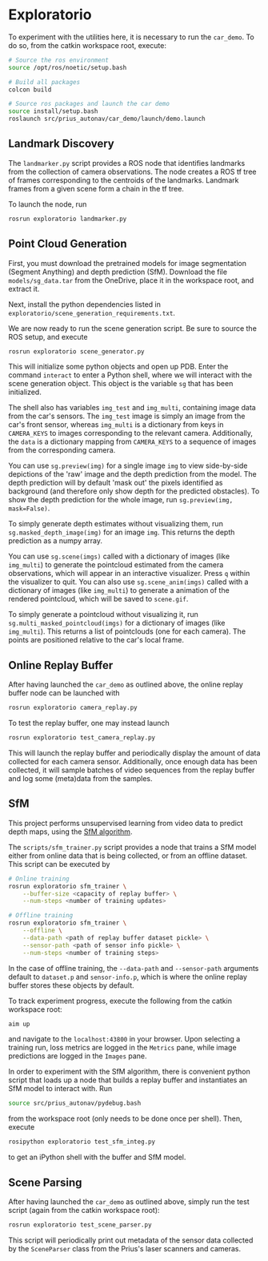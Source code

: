 # Exploratorio
To experiment with the utilities here, it is necessary to run the `car_demo`.
To do so, from the catkin workspace root, execute:

```bash
# Source the ros environment
source /opt/ros/noetic/setup.bash

# Build all packages
colcon build

# Source ros packages and launch the car demo
source install/setup.bash
roslaunch src/prius_autonav/car_demo/launch/demo.launch
```

## Landmark Discovery
The `landmarker.py` script provides a ROS node that identifies landmarks
from the collection of camera observations. The node creates a ROS tf tree of
frames corresponding to the centroids of the landmarks. Landmark frames from a
given scene form a chain in the tf tree.

To launch the node, run

```bash
rosrun exploratorio landmarker.py
```

## Point Cloud Generation
First, you must download the pretrained models for image segmentation (Segment
Anything) and depth prediction (SfM). Download the file `models/sg_data.tar` from
the OneDrive, place it in the workspace root, and extract it.

Next, install the python dependencies listed in `exploratorio/scene_generation_requirements.txt`.

We are now ready to run the scene generation script. Be sure to source the ROS setup, and execute

```bash
rosrun exploratorio scene_generator.py
```

This will initialize some python objects and open up PDB. Enter the command `interact` to
enter a Python shell, where we will interact with the scene generation object. This object
is the variable `sg` that has been initialized.

The shell also has variables `img_test` and `img_multi`, containing image data from the car's
sensors. The `img_test` image is simply an image from the car's front sensor, whereas `img_multi`
is a dictionary from keys in `CAMERA_KEYS` to images corresponding to the relevant camera.
Additionally, the `data` is a dictionary mapping from `CAMERA_KEYS` to a sequence of images from
the corresponding camera.

You can use `sg.preview(img)` for a single image `img` to view side-by-side depictions of
the 'raw' image and the depth prediction from the model. The depth prediction will by default
'mask out' the pixels identified as background (and therefore only show depth for the predicted
obstacles). To show the depth prediction for the whole image, run `sg.preview(img, mask=False)`.

To simply generate depth estimates without visualizing them, run `sg.masked_depth_image(img)` for
an image `img`. This returns the depth prediction as a numpy array.

You can use `sg.scene(imgs)` called with
a dictionary of images (like `img_multi`) to generate the pointcloud estimated from the camera
observations, which will appear in an interactive visualizer. Press `q` within the visualizer
to quit. You can also use `sg.scene_anim(imgs)`
called with a dictionary of images (like `img_multi`) to generate a animation of the rendered
pointcloud, which will be saved to `scene.gif`.

To simply generate a pointcloud without visualizing it, run `sg.multi_masked_pointcloud(imgs)` for a
dictionary of images (like `img_multi`). This returns a list of pointclouds (one for each camera).
The points are positioned relative to the car's local frame.

## Online Replay Buffer
After having launched the `car_demo` as outlined above,
the online replay buffer node can be launched with

```bash
rosrun exploratorio camera_replay.py
```

To test the replay buffer, one may instead launch

```bash
rosrun exploratorio test_camera_replay.py
```

This will launch the replay buffer and periodically display the
amount of data collected for each camera sensor. Additionally,
once enough data has been collected, it will sample batches of
video sequences from the replay buffer and log some (meta)data from
the samples.

## SfM
This project performs unsupervised learning from video data to predict
depth maps, using the [SfM algorithm](https://arxiv.org/abs/1704.07813).

The `scripts/sfm_trainer.py` script provides a node that trains a SfM model
either from online data that is being collected, or from an offline dataset.
This script can be executed by

```bash
# Online training
rosrun exploratorio sfm_trainer \
    --buffer-size <capacity of replay buffer> \
    --num-steps <number of training updates>

# Offline training
rosrun exploratorio sfm_trainer \
    --offline \
    --data-path <path of replay buffer dataset pickle> \
    --sensor-path <path of sensor info pickle> \
    --num-steps <number of training steps>
```

In the case of offline training, the `--data-path` and `--sensor-path` arguments
default to `dataset.p` and `sensor-info.p`, which is where the online replay buffer
stores these objects by default.

To track experiment progress, execute the following from the catkin workspace root:

```bash
aim up
```

and navigate to the `localhost:43800` in your browser. Upon selecting a training run,
loss metrics are logged in the `Metrics` pane, while image predictions are logged in the
`Images` pane.

In order to experiment with the SfM algorithm, there is convenient python
script that loads up a node that builds a replay buffer and instantiates an
SfM model to interact with. Run

```bash
source src/prius_autonav/pydebug.bash
```

from the workspace root (only needs to be done once per shell). Then, execute

```bash
rosipython exploratorio test_sfm_integ.py
```

to get an iPython shell with the buffer and SfM model.

## Scene Parsing
After having launched the `car_demo` as outlined above,
simply run the test script (again from the catkin workspace root):

```bash
rosrun exploratorio test_scene_parser.py
```

This script will periodically print out metadata of the sensor data collected
by the `SceneParser` class from the Prius's laser scanners and cameras.
